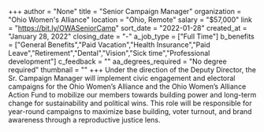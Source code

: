 +++
author = "None"
title = "Senior Campaign Manager"
organization = "Ohio Women's Alliance"
location = "Ohio, Remote"
salary = "$57,000"
link = "https://bit.ly/OWASeniorCamp"
sort_date = "2022-01-28"
created_at = "January 28, 2022"
closing_date = "-"
a_job_type = ["Full Time"]
b_benefits = ["General Benefits","Paid Vacation","Health Insurance","Paid Leave","Retirement","Dental","Vision","Sick time","Professional development"]
c_feedback = ""
aa_degrees_required = "No degree required"
thumbnail = ""
+++
Under the direction of the Deputy Director, the Sr. Campaign Manager will implement civic engagement and electoral campaigns for the Ohio Women’s Alliance and the Ohio Women’s Alliance Action Fund to mobilize our members towards building power and long-term change for sustainability and political wins. This role will be responsible for year-round campaigns to maximize base building, voter turnout, and brand awareness through a reproductive justice lens.